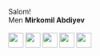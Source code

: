 Salom! <br/>
Men <b>Mirkomil Abdiyev</b> <br/>
<br/>
<a href="https://t.me/mirkomilabdiyev"><img src="https://cdn-icons-png.flaticon.com/512/906/906377.png" width="30"></a>
<a href="https://instagram.com/mirkomilabdiyev"><img src="https://cdn-icons.flaticon.com/png/512/4494/premium/4494489.png?token=exp=1652989955~hmac=988baf692a0b553757f38e249ebb9fa9" width="30"></a>
<a href="https://facebook.com/mirkomilabdiyev"><img src="https://cdn-icons-png.flaticon.com/512/1312/1312139.png" width="30"></a>
<a href="https://twitter.com/mirkomilabdiyev"><img src="https://cdn-icons-png.flaticon.com/512/185/185961.png" width="30"></a>
<a href="https://vk.com/mirkomilabdiyev"><img src="https://cdn-icons.flaticon.com/png/512/4494/premium/4494519.png?token=exp=1652990091~hmac=4ebf38dca99243eeaded8ca0a6bd3a5e" width="30"></a>
